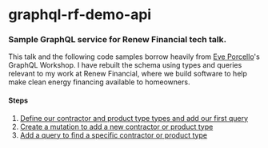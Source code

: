 # graphql-rf-demo-api
### Sample GraphQL service for Renew Financial tech talk.

This talk and the following code samples borrow heavily from [Eve Porcello](https://github.com/eveporcello)'s GraphQL Workshop. I have rebuilt the schema using types and queries relevant to my work at Renew Financial, where we build software to help make clean energy financing available to homeowners. 

#### Steps
1. [Define our contractor and product type types and add our first query](https://github.com/akuttruff/graphql-rf-demo-api/tree/create-initial-types-and-queries)
1. [Create a mutation to add a new contractor or product type](https://github.com/akuttruff/graphql-rf-demo-api/tree/add-mutations)
1. [Add a query to find a specific contractor or product type](https://github.com/akuttruff/graphql-rf-demo-api/tree/add-query-by-id)
